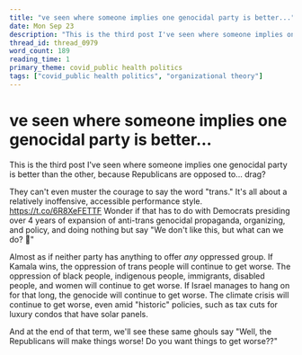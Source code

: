 ```yaml
---
title: "ve seen where someone implies one genocidal party is better..."
date: Mon Sep 23
description: "This is the third post I've seen where someone implies one genocidal party is better than the other, because Republicans are opposed to... drag? They can't..."
thread_id: thread_0979
word_count: 189
reading_time: 1
primary_theme: covid_public health politics
tags: ["covid_public health politics", "organizational theory"]
---
```


# ve seen where someone implies one genocidal party is better...

This is the third post I've seen where someone implies one genocidal party is better than the other, because Republicans are opposed to... drag?

They can't even muster the courage to say the word "trans." It's all about a relatively inoffensive, accessible performance style. https://t.co/6R8XeFETTF Wonder if that has to do with Democrats presiding over 4 years of expansion of anti-trans genocidal propaganda, organizing, and policy, and doing nothing but say "We don't like this, but what can we do? 🙁"

Almost as if neither party has anything to offer *any* oppressed group. If Kamala wins, the oppression of trans people will continue to get worse. The oppression of black people, indigenous people, immigrants, disabled people, and women will continue to get worse. If Israel manages to hang on for that long, the genocide will continue to get worse. The climate crisis will continue to get worse, even amid "historic" policies, such as tax cuts for luxury condos that have solar panels.

And at the end of that term, we'll see these same ghouls say "Well, the Republicans will make things worse! Do you want things to get worse??"